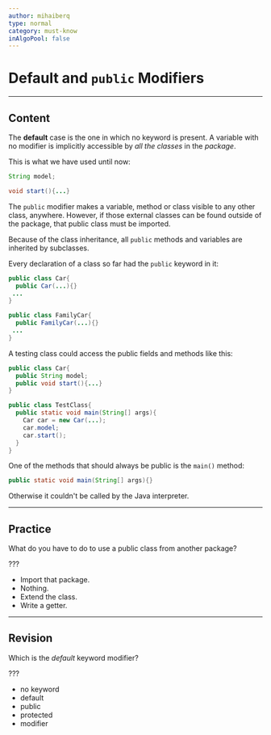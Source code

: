 ```yaml
---
author: mihaiberq
type: normal
category: must-know
inAlgoPool: false
---
```


# Default and `public` Modifiers


---

## Content

The **default** case is the one in which no keyword is present. A variable with no modifier is implicitly accessible by *all the classes* in the *package*.

This is what we have used until now:

```java
String model;

void start(){...}
```

The `public` modifier makes a variable, method or class visible to any other class, anywhere. However, if those external classes can be found outside of the package, that public class must be imported.

Because of the class inheritance, all `public` methods and variables are inherited by subclasses.

Every declaration of a class so far had the `public` keyword in it:

```java
public class Car{
  public Car(...){}
 ...
}

public class FamilyCar{
  public FamilyCar(...){}
 ...
}
```

A testing class could access the public fields and methods like this:

```java
public class Car{
  public String model;
  public void start(){...}
}

public class TestClass{
  public static void main(String[] args){
    Car car = new Car(...);
    car.model;
    car.start();
  }
}
```

One of the methods that should always be public is the `main()` method:

```java
public static void main(String[] args){}
```

Otherwise it couldn't be called by the Java interpreter.


---

## Practice

What do you have to do to use a public class from another package?

???

- Import that package.
- Nothing.
- Extend the class.
- Write a getter.


---

## Revision

Which is the *default* keyword modifier?

???

- no keyword
- default
- public
- protected
- modifier
